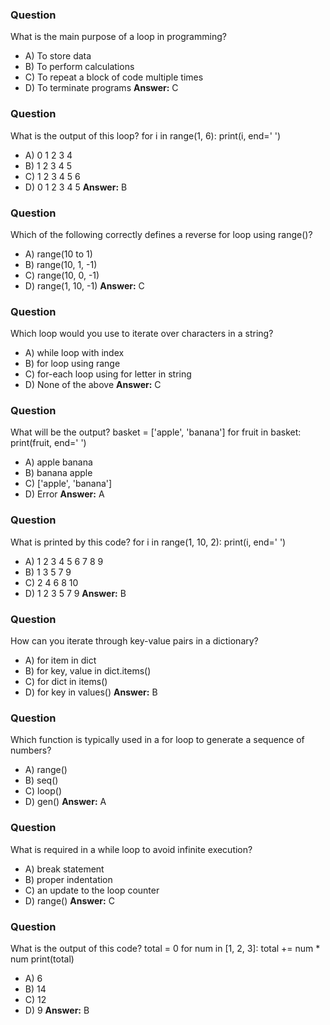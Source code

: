### Question

What is the main purpose of a loop in programming?

- A) To store data
- B) To perform calculations
- C) To repeat a block of code multiple times
- D) To terminate programs
  **Answer:** C

### Question

What is the output of this loop?
for i in range(1, 6):
print(i, end=' ')

- A) 0 1 2 3 4
- B) 1 2 3 4 5
- C) 1 2 3 4 5 6
- D) 0 1 2 3 4 5
  **Answer:** B

### Question

Which of the following correctly defines a reverse for loop using range()?

- A) range(10 to 1)
- B) range(10, 1, -1)
- C) range(10, 0, -1)
- D) range(1, 10, -1)
  **Answer:** C

### Question

Which loop would you use to iterate over characters in a string?

- A) while loop with index
- B) for loop using range
- C) for-each loop using for letter in string
- D) None of the above
  **Answer:** C

### Question

What will be the output?
basket = ['apple', 'banana']
for fruit in basket:
print(fruit, end=' ')

- A) apple banana
- B) banana apple
- C) ['apple', 'banana']
- D) Error
  **Answer:** A

### Question

What is printed by this code?
for i in range(1, 10, 2):
print(i, end=' ')

- A) 1 2 3 4 5 6 7 8 9
- B) 1 3 5 7 9
- C) 2 4 6 8 10
- D) 1 2 3 5 7 9
  **Answer:** B

### Question

How can you iterate through key-value pairs in a dictionary?

- A) for item in dict
- B) for key, value in dict.items()
- C) for dict in items()
- D) for key in values()
  **Answer:** B

### Question

Which function is typically used in a for loop to generate a sequence of numbers?

- A) range()
- B) seq()
- C) loop()
- D) gen()
  **Answer:** A

### Question

What is required in a while loop to avoid infinite execution?

- A) break statement
- B) proper indentation
- C) an update to the loop counter
- D) range()
  **Answer:** C

### Question

What is the output of this code?
total = 0
for num in [1, 2, 3]:
total += num \* num
print(total)

- A) 6
- B) 14
- C) 12
- D) 9
  **Answer:** B

